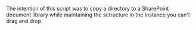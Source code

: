 The intention of this script was to copy a directory to a SharePoint document library while maintaining the sctructure in the instance you can't drag and drop.

